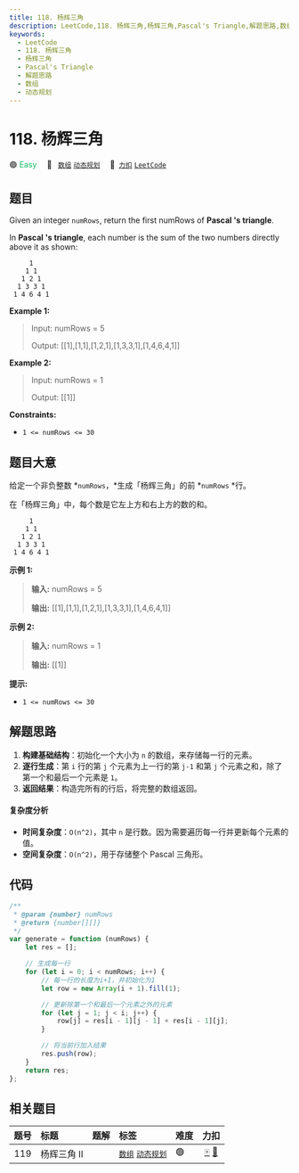 ```yaml
---
title: 118. 杨辉三角
description: LeetCode,118. 杨辉三角,杨辉三角,Pascal's Triangle,解题思路,数组,动态规划
keywords:
  - LeetCode
  - 118. 杨辉三角
  - 杨辉三角
  - Pascal's Triangle
  - 解题思路
  - 数组
  - 动态规划
---
```


# 118. 杨辉三角

🟢 <font color=#15bd66>Easy</font>&emsp; 🔖&ensp; [`数组`](/tag/array.md) [`动态规划`](/tag/dynamic-programming.md)&emsp; 🔗&ensp;[`力扣`](https://leetcode.cn/problems/pascals-triangle) [`LeetCode`](https://leetcode.com/problems/pascals-triangle)

## 题目

Given an integer `numRows`, return the first numRows of **Pascal 's
triangle**.

In **Pascal 's triangle**, each number is the sum of the two numbers directly
above it as shown:

```
     1
    1 1
   1 2 1
  1 3 3 1
 1 4 6 4 1
```

**Example 1:**

> Input: numRows = 5
>
> Output: [[1],[1,1],[1,2,1],[1,3,3,1],[1,4,6,4,1]]

**Example 2:**

> Input: numRows = 1
>
> Output: [[1]]

**Constraints:**

- `1 <= numRows <= 30`

## 题目大意

给定一个非负整数 *`numRows`，*生成「杨辉三角」的前 *`numRows` *行。

在「杨辉三角」中，每个数是它左上方和右上方的数的和。

```
     1
    1 1
   1 2 1
  1 3 3 1
 1 4 6 4 1
```

**示例 1:**

> **输入:** numRows = 5
>
> **输出:** [[1],[1,1],[1,2,1],[1,3,3,1],[1,4,6,4,1]]

**示例 2:**

> **输入:** numRows = 1
>
> **输出:** [[1]]

**提示:**

- `1 <= numRows <= 30`

## 解题思路

1. **构建基础结构**：初始化一个大小为 `n` 的数组，来存储每一行的元素。
2. **逐行生成**：第 `i` 行的第 `j` 个元素为上一行的第 `j-1` 和第 `j` 个元素之和，除了第一个和最后一个元素是 `1`。
3. **返回结果**：构造完所有的行后，将完整的数组返回。

#### 复杂度分析

- **时间复杂度**：`O(n^2)`，其中 `n` 是行数。因为需要遍历每一行并更新每个元素的值。
- **空间复杂度**：`O(n^2)`，用于存储整个 Pascal 三角形。

## 代码

```javascript
/**
 * @param {number} numRows
 * @return {number[][]}
 */
var generate = function (numRows) {
	let res = [];

	// 生成每一行
	for (let i = 0; i < numRows; i++) {
		// 每一行的长度为i+1，并初始化为1
		let row = new Array(i + 1).fill(1);

		// 更新除第一个和最后一个元素之外的元素
		for (let j = 1; j < i; j++) {
			row[j] = res[i - 1][j - 1] + res[i - 1][j];
		}

		// 将当前行加入结果
		res.push(row);
	}
	return res;
};
```

## 相关题目

<!-- prettier-ignore -->
| 题号 | 标题 | 题解 | 标签 | 难度 | 力扣 |
| :------: | :------ | :------: | :------ | :------ | :------: |
| 119 | 杨辉三角 II |  |  [`数组`](/tag/array.md) [`动态规划`](/tag/dynamic-programming.md) | 🟢 | [🀄️](https://leetcode.cn/problems/pascals-triangle-ii) [🔗](https://leetcode.com/problems/pascals-triangle-ii) |